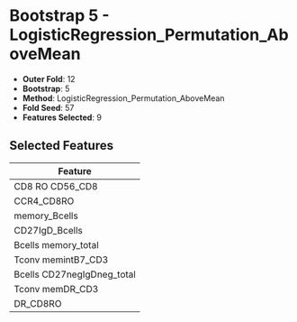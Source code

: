 # Bootstrap 5 - LogisticRegression_Permutation_AboveMean

- **Outer Fold**: 12
- **Bootstrap**: 5
- **Method**: LogisticRegression_Permutation_AboveMean
- **Fold Seed**: 57
- **Features Selected**: 9

## Selected Features

| Feature |
|---------|
| CD8 RO CD56_CD8 |
| CCR4_CD8RO |
| memory_Bcells |
| CD27IgD_Bcells |
| Bcells memory_total |
| Tconv memintB7_CD3 |
| Bcells CD27negIgDneg_total |
| Tconv memDR_CD3 |
| DR_CD8RO |
